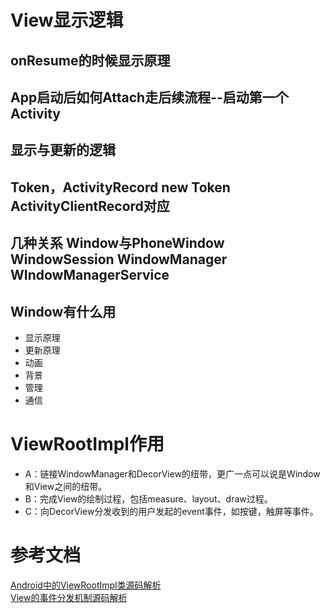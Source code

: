 # View显示逻辑

## onResume的时候显示原理

## App启动后如何Attach走后续流程--启动第一个Activity

## 显示与更新的逻辑

## Token，ActivityRecord   new Token  ActivityClientRecord对应 

## 几种关系 Window与PhoneWindow WindowSession WindowManager  WIndowManagerService

## Window有什么用


* 显示原理
* 更新原理
* 动画
* 背景
* 管理
* 通信

# ViewRootImpl作用

* A：链接WindowManager和DecorView的纽带，更广一点可以说是Window和View之间的纽带。
* B：完成View的绘制过程，包括measure、layout、draw过程。
* C：向DecorView分发收到的用户发起的event事件，如按键，触屏等事件。

# 参考文档

[Android中的ViewRootImpl类源码解析  ](http://blog.csdn.net/qianhaifeng2012/article/details/51737370)       
[View的事件分发机制源码解析](http://blog.csdn.net/qianhaifeng2012/article/details/51674022)